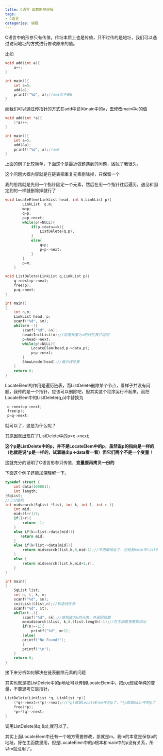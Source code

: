```yaml
---
title: C语言 函数形参理解
tags:
- C语言
categories: 编程
---
```


C语言中的形参只有传值，传址本质上也是传值，只不过传的是地址，我们可以通过访问地址的方式进行修改原来的值。

比如

```c
void add(int a){
    a++;
}

int main(){
    int a=5;
    add(a);
    printf("%d", a);//a=5而不是6
}
```

而我们可以通过传指针的方式在add中访问main中的a，去修改main中a的值

```c
void add(int *a){
    (*a)++;
}

int main(){
    int a=5;
    add(&a);
    printf("%d", a);//a=6
}
```

上面的例子比较简单，下面这个是最近做题遇到的问题，困扰了我很久。

这个问题大概内容就是在链表把重复元素删除掉，只保留一个

我的思路就是先用一个指针固定一个元素，然后在用一个指针往后遍历，遇见和固定到的一样就删除掉就行了

```c
void LocateElem(LinkList head, int k,LinkList p){
        LinkList  q,m;
        m=p;
        q=p;
        p=p->next;
        while(p!=NULL){
            if(p->data==k){
                ListDelete(q,p);
            }
            else{
                q=p;
                p=p->next;
            }
        }
        p=m;
    }

void ListDelete(LinkList q,LinkList p){
    q->next=p->next;
    free(p);
    p=q->next;
}

int main()
{
    int n,m;
    LinkList head, p;
    scanf("%d", &m);
    while(m--){
        scanf("%d", &n);
        head=InitList(n);//构造长度为n的线性表并返回
        p=head->next;
        while(p!=NULL){
            LocateElem(head,p->data,p);
            p=p->next;
        }
        ShowLnode(head);//展示线性表
    }
    return 0;
}
```

LocateElem的作用是遍历链表，而ListDelete删除某个节点，看样子并没有问题，我传的是一个指针，应该可以删除吧，但其实这个程序运行不起来，而把LocateElem中的ListDelete(q,p)中替换为

```c
 q->next=p->next;
 free(p);
 p=q->next;
```

就可以了，这是为什么呢？

其原因就出现在了ListDelete中的p=q->next;

**这个p是ListDelete中的p，并不是LocateElem中的p，虽然说p的指向是一样的（也就是说*p是一样的，试着输出p->data看一看）但它们两个不是一个变量！**

这就充分的证明了C语言形参只传值，**变量要再拷贝一份的**

下面这个例子还能加深理解一下。

```c
typedef struct {
    int data[100001];
    int length;
}SqList;
//二分查找
int midsearch(SqList *list, int k, int l, int r ){
    int mid;
    mid=(l+r)/2;
    if(l>r){
        return -1;
    }
    else if(k==list->data[mid]){
       return mid;
    }
    else if(k<list->data[mid]){
        return midsearch(list,k,0,mid-1);//不用取地址了，已经是main中list的地址了，如过还取地址，那就成Sqlist**类型了，取了一个Sqlist指针的指针
    }
    else {
        return midsearch(list,k,mid+1,r);
    }
}

int main()
{
    SqList list;
    int n, t, k, m;
    scanf("%d", &n);
    initList(&list,n);//构造线性表
    scanf("%d", &t);
    while(t--){
        scanf("%d", &k);//查找值为k的元素，并返回位置
        m=midsearch(&list, k,0,(list.length)-1);//在主函数里要取地址
        if(m!=-1){
            printf("%d", m+1);
        }else{
        printf("No Found!");
        }
        printf("\n");
    }
    return 0;
}
```

接下来分析如何解决在链表删除元素的问题

其实也就是把ListDelete中的p地址可以传到LocateElem中，把p,q想成单纯的变量，不要思考它是指针， 

```c
ListDelete(Linklist *q, Linklist *p){
    (*q)->next=(*p)->next;//(*p)就是LocateElem中的p了，**p就是main中的p了
    free(*p);
    *p=*(q)->next;
}
```

调用ListDelete(&q,&p);就可以了，

其实上面LocateElem中还有一个地方需要修改，那就是m，我m的本意是保存p的地址，好在主函数里用，但是LocateElem中的p根本和main中的p没有关系，所以m就没用了。





